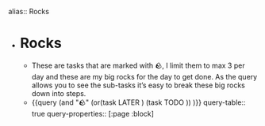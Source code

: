 alias:: Rocks

- # Rocks
	- These are tasks that are marked with 🪨, I limit them to max 3 per day and these are my big rocks for the day to get done. As the query allows you to see the sub-tasks it’s easy to break these big rocks down into steps.
	- {{query (and "🪨" (or(task LATER ) (task TODO ))   )}}
	  query-table:: true
	  query-properties:: [:page :block]
